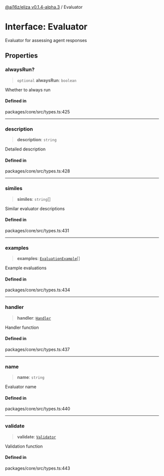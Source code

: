 [@ai16z/eliza v0.1.4-alpha.3](../index.md) / Evaluator

# Interface: Evaluator

Evaluator for assessing agent responses

## Properties

### alwaysRun?

> `optional` **alwaysRun**: `boolean`

Whether to always run

#### Defined in

packages/core/src/types.ts:425

***

### description

> **description**: `string`

Detailed description

#### Defined in

packages/core/src/types.ts:428

***

### similes

> **similes**: `string`[]

Similar evaluator descriptions

#### Defined in

packages/core/src/types.ts:431

***

### examples

> **examples**: [`EvaluationExample`](EvaluationExample.md)[]

Example evaluations

#### Defined in

packages/core/src/types.ts:434

***

### handler

> **handler**: [`Handler`](../type-aliases/Handler.md)

Handler function

#### Defined in

packages/core/src/types.ts:437

***

### name

> **name**: `string`

Evaluator name

#### Defined in

packages/core/src/types.ts:440

***

### validate

> **validate**: [`Validator`](../type-aliases/Validator.md)

Validation function

#### Defined in

packages/core/src/types.ts:443
